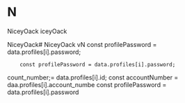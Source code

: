 # N
NiceyOack
iceyOack

NiceyOack# NiceyOack
vN
        const profilePassword = data.profiles[i].password;

        const profilePassword = data.profiles[i].password;
count_number;= data.profiles[i].id;
        const accountNumber = daa.profiles[i].account_numbe
        const profilePassword = data.profiles[i].password
